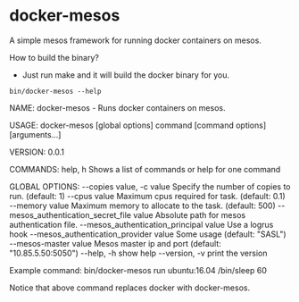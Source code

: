 # docker-mesos
A simple mesos framework for running docker containers on mesos.

How to build the binary?
- Just run make and it will build the docker binary for you.

`bin/docker-mesos --help`

NAME:
   docker-mesos - Runs docker containers on mesos.

USAGE:
   docker-mesos [global options] command [command options] [arguments...]

VERSION:
   0.0.1

COMMANDS:
     help, h  Shows a list of commands or help for one command

GLOBAL OPTIONS:
   --copies value, -c value                  Specify the number of copies to run. (default: 1)
   --cpus value                              Maximum cpus required for task. (default: 0.1)
   --memory value                            Maximum memory to allocate to the task. (default: 500)
   --mesos_authentication_secret_file value  Absolute path for mesos authentication file.
   --mesos_authentication_principal value    Use a logrus hook
   --mesos_authentication_provider value     Some usage (default: "SASL")
   --mesos-master value                      Mesos master ip and port (default: "10.85.5.50:5050")
   --help, -h                                show help
   --version, -v                             print the version

Example command:
bin/docker-mesos run ubuntu:16.04 /bin/sleep 60

Notice that above command replaces docker with docker-mesos.
